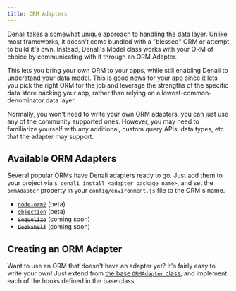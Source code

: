 ```yaml
---
title: ORM Adapters
---
```


Denali takes a somewhat unique approach to handling the data layer. Unlike most
frameworks, it doesn't come bundled with a "blessed" ORM or attempt to build
it's own. Instead, Denali's Model class works with your ORM of choice by
communicating with it through an ORM Adapter.

This lets you bring your own ORM to your apps, while still enabling Denali to
understand your data model. This is good news for your app since it lets you
pick the right ORM for the job and leverage the strengths of the specific data
store backing your app, rather than relying on a lowest-common-denominator data
layer.

Normally, you won't need to write your own ORM adapters, you can just use any
of the community supported ones. However, you may need to familiarize yourself with
any additional, custom query APIs, data types, etc that the adapter may support.

## Available ORM Adapters

Several popular ORMs have Denali adapters ready to go. Just add them to your
project via `$ denali install <adapter package name>`, and set the `ormAdapter`
property in your `config/environment.js` file to the ORM's name.

* [`node-orm2`](https://github.com/denali-js/denali-node-orm2) (beta)
* [`objection`](https://github.com/denali-js/denali-objection) (beta)
* ~~`Sequelize`~~ (coming soon)
* ~~`Bookshelf`~~ (coming soon)

## Creating an ORM Adapter

Want to use an ORM that doesn't have an adapter yet? It's fairly easy to write
your own! Just extend from [the base `ORMAdapter` class](https://github.com/denali-js/denali/blob/master/lib/data/orm-adapter.ts),
and implement each of the hooks defined in the base class.
